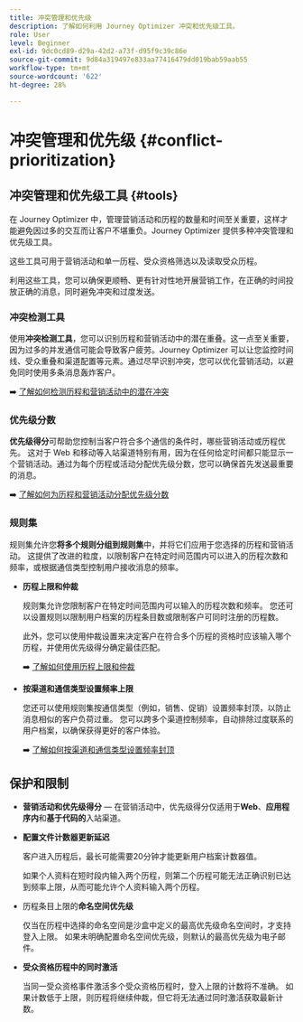 ```yaml
---
title: 冲突管理和优先级
description: 了解如何利用 Journey Optimizer 冲突和优先级工具。
role: User
level: Beginner
exl-id: 9dc0cd89-d29a-42d2-a73f-d95f9c39c86e
source-git-commit: 9d84a319497e833aa77416479dd019bab59aab55
workflow-type: tm+mt
source-wordcount: '622'
ht-degree: 28%

---
```


# 冲突管理和优先级 {#conflict-prioritization}

## 冲突管理和优先级工具 {#tools}

在 Journey Optimizer 中，管理营销活动和历程的数量和时间至关重要，这样才能避免因过多的交互而让客户不堪重负。Journey Optimizer 提供多种冲突管理和优先级工具。

这些工具可用于营销活动和单一历程、受众资格筛选以及读取受众历程。

利用这些工具，您可以确保更顺畅、更有针对性地开展营销工作，在正确的时间投放正确的消息，同时避免冲突和过度发送。

### 冲突检测工具

使用&#x200B;**冲突检测工具**，您可以识别历程和营销活动中的潜在重叠。这一点至关重要，因为过多的并发通信可能会导致客户疲劳。Journey Optimizer 可以让您监控时间线、受众重叠和渠道配置等元素。通过尽早识别冲突，您可以优化营销活动，以避免同时使用多条消息轰炸客户。

➡️ [了解如何检测历程和营销活动中的潜在冲突](conflicts.md)

### 优先级分数

**优先级得分**&#x200B;可帮助您控制当客户符合多个通信的条件时，哪些营销活动或历程优先。 这对于 Web 和移动等入站渠道特别有用，因为在任何给定时间都只能显示一个营销活动。通过为每个历程或活动分配优先级分数，您可以确保首先发送最重要的消息。

➡️ [了解如何为历程和营销活动分配优先级分数](priority-scores.md)

### 规则集

规则集允许您&#x200B;**将多个规则分组到规则集**&#x200B;中，并将它们应用于您选择的历程和营销活动。 这提供了改进的粒度，以限制客户在特定时间范围内可以进入的历程次数和频率，或根据通信类型控制用户接收消息的频率。

* **历程上限和仲裁**

  规则集允许您限制客户在特定时间范围内可以输入的历程次数和频率。 您还可以设置规则以限制用户档案的历程条目数或限制客户可同时注册的历程数。

  此外，您可以使用仲裁设置来决定客户在符合多个历程的资格时应该输入哪个历程，并使用优先级得分确定最佳匹配。

  ➡️ [了解如何使用历程上限和仲裁](journey-capping.md)

* **按渠道和通信类型设置频率上限**

  您还可以使用规则集按通信类型（例如，销售、促销）设置频率封顶，以防止消息相似的客户负荷过重。 您可以跨多个渠道控制频率，自动排除过度联系的用户档案，以确保获得更好的客户体验。

  ➡️ [了解如何按渠道和通信类型设置频率封顶](../conflict-prioritization/channel-capping.md)

## 保护和限制

* **营销活动和优先级得分** — 在营销活动中，优先级得分仅适用于&#x200B;**Web**、**应用程序内**&#x200B;和&#x200B;**基于代码的**&#x200B;入站渠道。

* **配置文件计数器更新延迟**

  客户进入历程后，最长可能需要20分钟才能更新用户档案计数器值。

  如果个人资料在短时段内输入两个历程，则第二个历程可能无法正确识别已达到频率上限，从而可能允许个人资料输入两个历程。

* 历程条目上限的&#x200B;**命名空间优先级**

  仅当在历程中选择的命名空间是沙盒中定义的最高优先级命名空间时，才支持登入上限。 如果未明确配置命名空间优先级，则默认的最高优先级为电子邮件。

* **受众资格历程中的同时激活**

  当同一受众资格事件激活多个受众资格历程时，登入上限的计数将不准确。 如果计数低于上限，则历程将继续仲裁，但它将无法通过同时激活获取最新计数。

